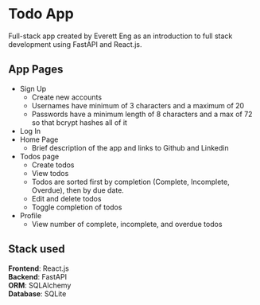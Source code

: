 # Todo App

Full-stack app created by Everett Eng as an introduction to full stack development using FastAPI and React.js.  
  
## App Pages
- Sign Up
  - Create new accounts
  - Usernames have minimum of 3 characters and a maximum of 20
  - Passwords have a minimum length of 8 characters and a max of 72 so that bcrypt hashes all of it
- Log In
- Home Page 
  - Brief description of the app and links to Github and Linkedin
- Todos page 
  - Create todos 
  - View todos
  - Todos are sorted first by completion (Complete, Incomplete, Overdue), then by due date.
  - Edit and delete todos
  - Toggle completion of todos
- Profile
  - View number of complete, incomplete, and overdue todos

## Stack used
**Frontend**: React.js  
**Backend**: FastAPI  
**ORM**: SQLAlchemy  
**Database**: SQLite  
